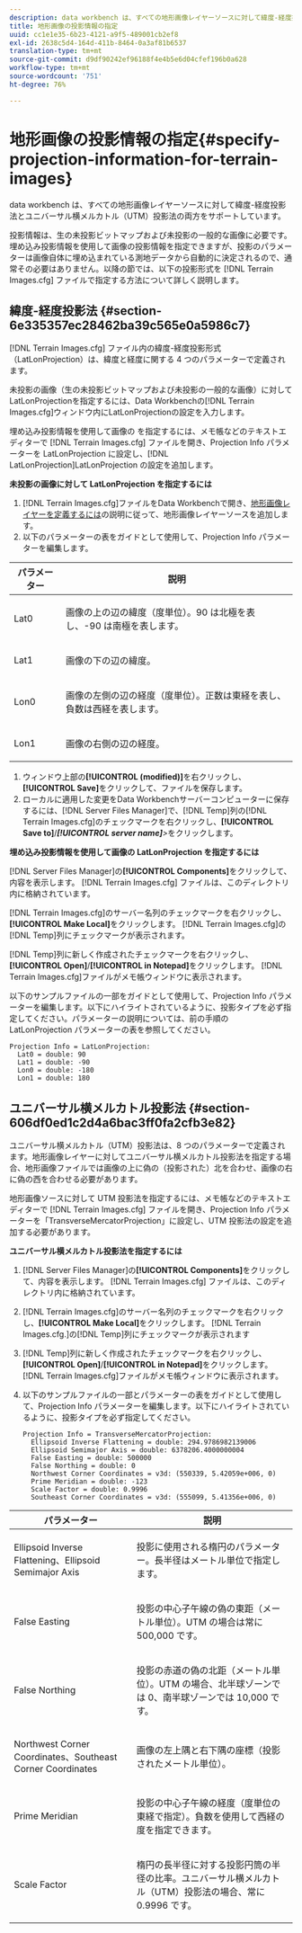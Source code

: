 ```yaml
---
description: data workbench は、すべての地形画像レイヤーソースに対して緯度-経度投影法とユニバーサル横メルカトル（UTM）投影法の両方をサポートしています。
title: 地形画像の投影情報の指定
uuid: cc1e1e35-6b23-4121-a9f5-489001cb2ef8
exl-id: 2638c5d4-164d-411b-8464-0a3af81b6537
translation-type: tm+mt
source-git-commit: d9df90242ef96188f4e4b5e6d04cfef196b0a628
workflow-type: tm+mt
source-wordcount: '751'
ht-degree: 76%

---
```


# 地形画像の投影情報の指定{#specify-projection-information-for-terrain-images}

data workbench は、すべての地形画像レイヤーソースに対して緯度-経度投影法とユニバーサル横メルカトル（UTM）投影法の両方をサポートしています。

投影情報は、生の未投影ビットマップおよび未投影の一般的な画像に必要です。埋め込み投影情報を使用して画像の投影情報を指定できますが、投影のパラメーターは画像自体に埋め込まれている測地データから自動的に決定されるので、通常その必要はありません。以降の節では、以下の投影形式を [!DNL Terrain Images.cfg] ファイルで指定する方法について詳しく説明します。

## 緯度-経度投影法 {#section-6e335357ec28462ba39c565e0a5986c7}

[!DNL Terrain Images.cfg] ファイル内の緯度-経度投影形式（LatLonProjection）は、緯度と経度に関する 4 つのパラメーターで定義されます。

未投影の画像（生の未投影ビットマップおよび未投影の一般的な画像）に対してLatLonProjectionを指定するには、Data Workbenchの[!DNL Terrain Images.cfg]ウィンドウ内にLatLonProjectionの設定を入力します。

埋め込み投影情報を使用して画像の を指定するには、メモ帳などのテキストエディターで [!DNL Terrain Images.cfg] ファイルを開き、Projection Info パラメーターを LatLonProjection に設定し、[!DNL LatLonProjection]LatLonProjection の設定を追加します。

**未投影の画像に対して LatLonProjection を指定するには**

1. [!DNL Terrain Images.cfg]ファイルをData Workbenchで開き、[地形画像レイヤーを定義するには](../../../../home/c-get-started/c-im-layers/c-ter-img-layers/c-ter-img-layers.md#concept-f4b3a20969354ca38955e3fd5beb0f4f)の説明に従って、地形画像レイヤーソースを追加します。
1. 以下のパラメーターの表をガイドとして使用して、Projection Info パラメーターを編集します。

<table id="table_32F6EADB2DA34592ABD6FFAC9E00BB27"> 
 <thead> 
  <tr> 
   <th colname="col1" class="entry"> パラメーター </th> 
   <th colname="col2" class="entry"> 説明 </th> 
  </tr>
 </thead>
 <tbody> 
  <tr> 
   <td colname="col1"> <p>Lat0 </p> </td> 
   <td colname="col2"> <p>画像の上の辺の緯度（度単位）。90 は北極を表し、-90 は南極を表します。 </p> </td> 
  </tr> 
  <tr> 
   <td colname="col1"> <p>Lat1 </p> </td> 
   <td colname="col2"> <p>画像の下の辺の緯度。 </p> </td> 
  </tr> 
  <tr> 
   <td colname="col1"> <p>Lon0 </p> </td> 
   <td colname="col2"> <p>画像の左側の辺の経度（度単位）。正数は東経を表し、負数は西経を表します。 </p> </td> 
  </tr> 
  <tr> 
   <td colname="col1"> <p>Lon1 </p> </td> 
   <td colname="col2"> <p>画像の右側の辺の経度。 </p> </td> 
  </tr> 
 </tbody> 
</table>

1. ウィンドウ上部の&#x200B;**[!UICONTROL (modified)]**&#x200B;を右クリックし、**[!UICONTROL Save]**&#x200B;をクリックして、ファイルを保存します。
1. ローカルに適用した変更をData Workbenchサーバーコンピューターに保存するには、[!DNL Server Files Manager]で、[!DNL Temp]列の[!DNL Terrain Images.cfg]のチェックマークを右クリックし、**[!UICONTROL Save to]**/***[!UICONTROL server name]**>*&#x200B;をクリックします。

**埋め込み投影情報を使用して画像の LatLonProjection を指定するには**

[!DNL Server Files Manager]の&#x200B;**[!UICONTROL Components]**&#x200B;をクリックして、内容を表示します。 [!DNL Terrain Images.cfg] ファイルは、このディレクトリ内に格納されています。

[!DNL Terrain Images.cfg]のサーバー名列のチェックマークを右クリックし、**[!UICONTROL Make Local]**&#x200B;をクリックします。 [!DNL Terrain Images.cfg]の[!DNL Temp]列にチェックマークが表示されます。

[!DNL Temp]列に新しく作成されたチェックマークを右クリックし、**[!UICONTROL Open]**/**[!UICONTROL in Notepad]**&#x200B;をクリックします。 [!DNL Terrain Images.cfg]ファイルがメモ帳ウィンドウに表示されます。

以下のサンプルファイルの一部をガイドとして使用して、Projection Info パラメーターを編集します。以下にハイライトされているように、投影タイプを必ず指定してください。パラメーターの説明については、前の手順の LatLonProjection パラメーターの表を参照してください。

```
Projection Info = LatLonProjection:
  Lat0 = double: 90
  Lat1 = double: -90
  Lon0 = double: -180
  Lon1 = double: 180
```

## ユニバーサル横メルカトル投影法  {#section-606df0ed1c2d4a6bac3ff0fa2cfb3e82}

ユニバーサル横メルカトル（UTM）投影法は、8 つのパラメーターで定義されます。地形画像レイヤーに対してユニバーサル横メルカトル投影法を指定する場合、地形画像ファイルでは画像の上に偽の（投影された）北を合わせ、画像の右に偽の西を合わせる必要があります。

地形画像ソースに対して UTM 投影法を指定するには、メモ帳などのテキストエディターで [!DNL Terrain Images.cfg] ファイルを開き、Projection Info パラメーターを「TransverseMercatorProjection」に設定し、UTM 投影法の設定を追加する必要があります。

**ユニバーサル横メルカトル投影法を指定するには**

1. [!DNL Server Files Manager]の&#x200B;**[!UICONTROL Components]**&#x200B;をクリックして、内容を表示します。 [!DNL Terrain Images.cfg] ファイルは、このディレクトリ内に格納されています。
1. [!DNL Terrain Images.cfg]のサーバー名列のチェックマークを右クリックし、**[!UICONTROL Make Local]**&#x200B;をクリックします。 [!DNL Terrain Images.cfg.]の[!DNL Temp]列にチェックマークが表示されます
1. [!DNL Temp]列に新しく作成されたチェックマークを右クリックし、**[!UICONTROL Open]**/**[!UICONTROL in Notepad]**&#x200B;をクリックします。 [!DNL Terrain Images.cfg]ファイルがメモ帳ウィンドウに表示されます。
1. 以下のサンプルファイルの一部とパラメーターの表をガイドとして使用して、Projection Info パラメーターを編集します。以下にハイライトされているように、投影タイプを必ず指定してください。

   ```
   Projection Info = TransverseMercatorProjection:
     Ellipsoid Inverse Flattening = double: 294.9786982139006
     Ellipsoid Semimajor Axis = double: 6378206.4000000004
     False Easting = double: 500000
     False Northing = double: 0
     Northwest Corner Coordinates = v3d: (550339, 5.42059e+006, 0)
     Prime Meridian = double: -123
     Scale Factor = double: 0.9996
     Southeast Corner Coordinates = v3d: (555099, 5.41356e+006, 0)
   ```

<table id="table_71AEEAE808B9436B9846987A54D5D1D2"> 
 <thead> 
  <tr> 
   <th colname="col1" class="entry"> パラメーター </th> 
   <th colname="col2" class="entry"> 説明 </th> 
  </tr>
 </thead>
 <tbody> 
  <tr> 
   <td colname="col1"> <p>Ellipsoid Inverse Flattening、Ellipsoid Semimajor Axis </p> </td> 
   <td colname="col2"> <p>投影に使用される楕円のパラメーター。長半径はメートル単位で指定します。 </p> </td> 
  </tr> 
  <tr> 
   <td colname="col1"> <p>False Easting </p> </td> 
   <td colname="col2"> <p>投影の中心子午線の偽の東距（メートル単位）。UTM の場合は常に 500,000 です。 </p> </td> 
  </tr> 
  <tr> 
   <td colname="col1"> <p>False Northing </p> </td> 
   <td colname="col2"> <p>投影の赤道の偽の北距（メートル単位）。UTM の場合、北半球ゾーンでは 0、南半球ゾーンでは 10,000 です。 </p> </td> 
  </tr> 
  <tr> 
   <td colname="col1"> <p>Northwest Corner Coordinates、Southeast Corner Coordinates </p> </td> 
   <td colname="col2"> <p>画像の左上隅と右下隅の座標（投影されたメートル単位）。 </p> </td> 
  </tr> 
  <tr> 
   <td colname="col1"> <p>Prime Meridian </p> </td> 
   <td colname="col2"> <p>投影の中心子午線の経度（度単位の東経で指定）。負数を使用して西経の度を指定できます。 </p> </td> 
  </tr> 
  <tr> 
   <td colname="col1"> <p>Scale Factor </p> </td> 
   <td colname="col2"> <p>楕円の長半径に対する投影円筒の半径の比率。ユニバーサル横メルカトル（UTM）投影法の場合、常に 0.9996 です。 </p> </td> 
  </tr> 
 </tbody> 
</table>
